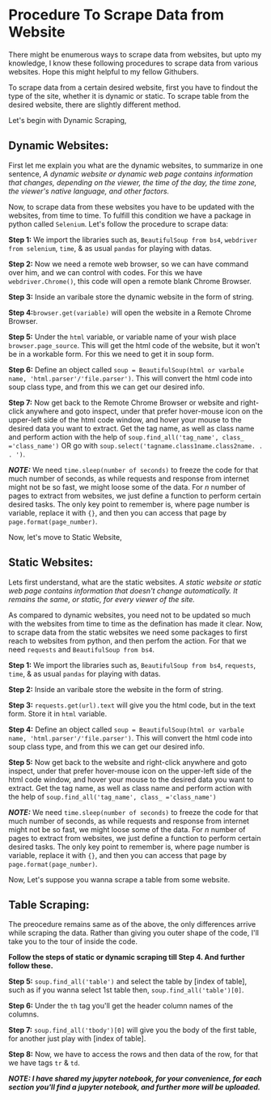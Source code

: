 # Procedure To Scrape Data from Website
There might be enumerous ways to scrape data from websites, but upto my knowledge, I know these following procedures to scrape data from various websites. Hope this might helpful to my fellow Githubers.

To scrape data from a certain desired website, first you have to findout the type of the site, whether it is dynamic or static. To scrape table from the desired website, there are slightly different method.

Let's begin with Dynamic Scraping,

## Dynamic Websites:
First let me explain you what are the dynamic websites, to summarize in one sentence, *A dynamic website or dynamic web page contains information that changes, depending on the viewer, the time of the day, the time zone, the viewer's native language, and other factors.*

Now, to scrape data from these websites you have to be updated with the websites, from time to time. To fulfill this condition we have a package in python called `Selenium`. Let's follow the procedure to scrape data:

**Step 1:** We import the libraries such as, `BeautifulSoup from bs4`, `webdriver from selenium`, `time`, & as usual `pandas` for playing with datas.

**Step 2:** Now we need a remote web browser, so we can have command over him, and we can control with codes. For this we have `webdriver.Chrome()`, this code will open a remote blank Chrome Browser.

**Step 3:** Inside an varibale store the dynamic website in the form of string.

**Step 4:**`browser.get(variable)` will open the website in a Remote Chrome Browser.

**Step 5:** Under the `html` variable, or variable name of your wish place `browser.page_source`. This will get the html code of the website, but it won't be in a workable form. For this we need to get it in soup form. 

**Step 6:** Define an object called `soup = BeautifulSoup(html or varbale name, 'html.parser'/'file.parser')`. This will convert the html code into soup class type, and from this we can get our desired info.

**Step 7:** Now get back to the Remote Chrome Browser or website and right-click anywhere and goto inspect, under that prefer hover-mouse icon on the upper-left side of the html code window, and hover your mouse to the desired data you want to extract. Get the tag name, as well as class name and perform action with the help of `soup.find_all('tag_name', class_ ='class_name')` OR go with `soup.select('tagname.class1name.class2name. . . ')`.

***NOTE:*** We need `time.sleep(number of seconds)` to freeze the code for that much number of seconds, as while requests and response from internet might not be so fast, we might loose some of the data. For *n* number of pages to extract from websites, we just define a function to perform certain desired tasks. The only key point to remember is, where page number is variable, replace it with `{}`, and then you can access that page by `page.format(page_number)`. 

Now, let's move to Static Website,

## Static Websites:
Lets first understand, what are the static websites. *A static website or static web page contains information that doesn't change automatically. It remains the same, or static, for every viewer of the site.*

As compared to dynamic websites, you need not to be updated so much with the websites from time to time as the defination has made it clear. Now, to scrape data from the static websites we need some packages to first reach to websites from python, and then perfom the action. For that we need `requests` and `BeautifulSoup from bs4`.

**Step 1:** We import the libraries such as, `BeautifulSoup from bs4`, `requests`, `time`, & as usual `pandas` for playing with datas.

**Step 2:** Inside an varibale store the website in the form of string.

**Step 3:** `requests.get(url).text` will give you the html code, but in the text form. Store it in `html` variable.

**Step 4:** Define an object called `soup = BeautifulSoup(html or varbale name, 'html.parser'/'file.parser')`. This will convert the html code into soup class type, and from this we can get our desired info.

**Step 5:** Now get back to the website and right-click anywhere and goto inspect, under that prefer hover-mouse icon on the upper-left side of the html code window, and hover your mouse to the desired data you want to extract. Get the tag name, as well as class name and perform action with the help of `soup.find_all('tag_name', class_ ='class_name')`

***NOTE:*** We need `time.sleep(number of seconds)` to freeze the code for that much number of seconds, as while requests and response from internet might not be so fast, we might loose some of the data. For *n* number of pages to extract from websites, we just define a function to perform certain desired tasks. The only key point to remember is, where page number is variable, replace it with `{}`, and then you can access that page by `page.format(page_number)`.

Now, Let's suppose you wanna scrape a table from some website.

## Table Scraping:
The preocedure remains same as of the above, the only differences arrive while scraping the data. Rather than giving you outer shape of the code, I'll take you to the tour of inside the code.

**Follow the steps of static or dynamic scraping till Step 4. And further follow these.**

**Step 5:** `soup.find_all('table')` and select the table by [index of table], such as if you wanna select 1st table then, `soup.find_all('table')[0]`.

**Step 6:** Under the `th` tag you'll get the header column names of the columns.

**Step 7:** `soup.find_all('tbody')[0]` will give you the body of the first table, for another just play with [index of table].

**Step 8:** Now, we have to access the rows and then data of the row, for that we have tags `tr` & `td`.

***NOTE: I have shared my jupyter notebook, for your convenience, for each section you'll find a jupyter notebook, and further more will be uploaded.***
